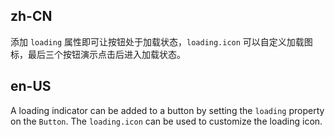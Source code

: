 ## zh-CN

添加 `loading` 属性即可让按钮处于加载状态，`loading.icon` 可以自定义加载图标，最后三个按钮演示点击后进入加载状态。

## en-US

A loading indicator can be added to a button by setting the `loading` property on the `Button`. The `loading.icon` can be used to customize the loading icon.
